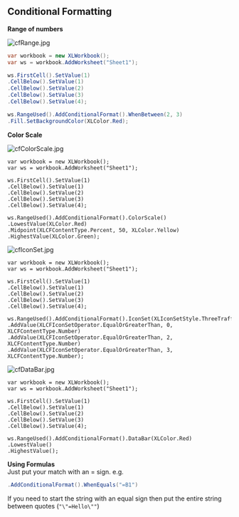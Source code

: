 ## Conditional Formatting

**Range of numbers**  

![cfRange.jpg](http://download-codeplex.sec.s-msft.com/Download?ProjectName=closedxml&DownloadId=363983 "cfRange.jpg")  
```c#
var workbook = new XLWorkbook();
var ws = workbook.AddWorksheet("Sheet1");

ws.FirstCell().SetValue(1)
.CellBelow().SetValue(1)
.CellBelow().SetValue(2)
.CellBelow().SetValue(3)
.CellBelow().SetValue(4);

ws.RangeUsed().AddConditionalFormat().WhenBetween(2, 3)
.Fill.SetBackgroundColor(XLColor.Red);

```

**Color Scale**  

![cfColorScale.jpg](http://download-codeplex.sec.s-msft.com/Download?ProjectName=closedxml&DownloadId=363980 "cfColorScale.jpg")  
```
var workbook = new XLWorkbook();
var ws = workbook.AddWorksheet("Sheet1");

ws.FirstCell().SetValue(1)
.CellBelow().SetValue(1)
.CellBelow().SetValue(2)
.CellBelow().SetValue(3)
.CellBelow().SetValue(4);

ws.RangeUsed().AddConditionalFormat().ColorScale()
.LowestValue(XLColor.Red)
.Midpoint(XLCFContentType.Percent, 50, XLColor.Yellow)
.HighestValue(XLColor.Green);

```

![cfIconSet.jpg](http://download-codeplex.sec.s-msft.com/Download?ProjectName=closedxml&DownloadId=363982 "cfIconSet.jpg")  
```
var workbook = new XLWorkbook();
var ws = workbook.AddWorksheet("Sheet1");

ws.FirstCell().SetValue(1)
.CellBelow().SetValue(1)
.CellBelow().SetValue(2)
.CellBelow().SetValue(3)
.CellBelow().SetValue(4);

ws.RangeUsed().AddConditionalFormat().IconSet(XLIconSetStyle.ThreeTrafficLights2)
.AddValue(XLCFIconSetOperator.EqualOrGreaterThan, 0, XLCFContentType.Number)
.AddValue(XLCFIconSetOperator.EqualOrGreaterThan, 2, XLCFContentType.Number)
.AddValue(XLCFIconSetOperator.EqualOrGreaterThan, 3, XLCFContentType.Number);

```

![cfDataBar.jpg](http://download-codeplex.sec.s-msft.com/Download?ProjectName=closedxml&DownloadId=363981 "cfDataBar.jpg")  
```
var workbook = new XLWorkbook();
var ws = workbook.AddWorksheet("Sheet1");

ws.FirstCell().SetValue(1)
.CellBelow().SetValue(1)
.CellBelow().SetValue(2)
.CellBelow().SetValue(3)
.CellBelow().SetValue(4);

ws.RangeUsed().AddConditionalFormat().DataBar(XLColor.Red)
.LowestValue()
.HighestValue();
```

**Using Formulas**  
Just put your match with an = sign. e.g.  
```c#
.AddConditionalFormat().WhenEquals("=B1")
```

If you need to start the string with an equal sign then put the entire string between quotes (`"\"=Hello\""`)  

